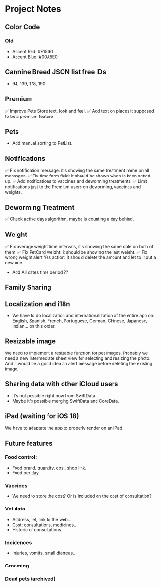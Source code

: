 # Project Notes

## Color Code
### Old
- Accent Red: #E15161
- Accent Blue: #00A5E0

## Cannine Breed JSON list free IDs
- 94, 139, 178, 190


## Premium
✅ Improve Pets Store text, look and feel.
✅ Add text on places it supposed to be a premium feature


## Pets
- Add manual sorting to PetList.


## Notifications
✅ Fix notification message: it's showing the same treatment name on all messages.
✅ Fix time form field: it should be shown when is been setted up.
✅ Add notifications to vaccines and deworming treatments.
✅ Limit notifications just to the Premium users on deworming, vaccines and weights.


## Deworming Treatment
✅ Check active days algorithm, maybe is counting a day behind.


## Weight
✅ Fix average weight time intervals, it's showing the same date on both of them.
✅ Fix PetCard weight: it should be showing the last weight.
✅ Fix wrong weight alert Yes action: it should delete the amount and let to input a new one.
- Add All dates time period ??


## Family Sharing


## Localization and i18n
- We have to do localization and internationalization of the entire app on: English, Spanish, French, Portuguese, German, Chinese, Japanese, Indian... on this order.


## Resizable image
We need to implement a resizable function for pet images. Probably we need a new intermediate sheet view for selecting and resizing the photo. And it would be a good idea an alert message before deleting the existing image.


## Sharing data with other iCloud users
- It's not possible right now from SwiftData.
- Maybe it's possible merging SwiftData and CoreData.


## iPad (waiting for iOS 18)
We have to adaptate the app to properly render on an iPad.


## Future features
### Food control:
- Food brand, quantity, cost, shop link.
- Food per day.

### Vaccines
- We need to store the cost? Or is included on the cost of consultation?

### Vet data
- Address, tel, link to the web...
- Cost: consultations, medicines...
- Historic of consultations.

### Incidences
- Injuries, vomits, small diarreas...

### Grooming

### Dead pets (archived)

